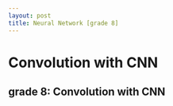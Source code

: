 ```yaml
---
layout: post
title: Neural Network [grade 8]
---
```


# Convolution with CNN

## grade 8: Convolution with CNN